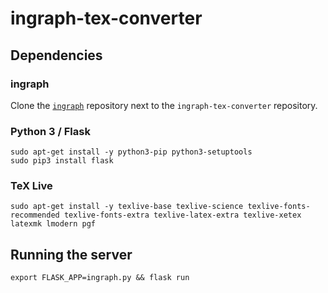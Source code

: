 # ingraph-tex-converter

## Dependencies

### ingraph

Clone the [`ingraph`](https://github.com/FTSRG/ingraph) repository next to the `ingraph-tex-converter` repository.

### Python 3 / Flask

```
sudo apt-get install -y python3-pip python3-setuptools
sudo pip3 install flask
```

### TeX Live

```
sudo apt-get install -y texlive-base texlive-science texlive-fonts-recommended texlive-fonts-extra texlive-latex-extra texlive-xetex latexmk lmodern pgf
```

## Running the server

```
export FLASK_APP=ingraph.py && flask run
```
